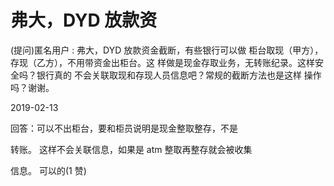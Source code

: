 # 弗大，DYD 放款资

(提问)匿名用户 : 弗大，DYD 放款资金截断，有些银行可以做 柜台取现（甲方），存现（乙方），不用带资金出柜台。这 样做是现金存取业务，无转账纪录。这样安全吗？银行真的 不会关联取现和存现人员信息吧？常规的截断方法也是这样 操作吗？谢谢。

2019-02-13

回答：可以不出柜台，要和柜员说明是现金整取整存，不是

转账。 这样不会关联信息，如果是 atm 整取再整存就会被收集

信息。 可以的(1 赞)